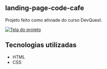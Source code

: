 ## landing-page-code-cafe
Projeto feito como ativiade do curso DevQuest.

[<img src="./tela.gif" alt="Tela do projeto">](https://tobiasramos.github.io/landing-page-code-cafe/)

## Tecnologias utilizadas
- HTML
- CSS 
